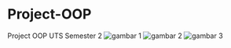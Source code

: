 # Project-OOP
Project OOP UTS Semester 2
![gambar 1](https://github.com/fzltf/Project-OOP/assets/92301092/0c6140c5-0a64-480b-9f57-27849b042ece)
![gambar 2](https://github.com/fzltf/Project-OOP/assets/92301092/0f92081e-16ca-4414-b466-b914f9900e25)
![gambar 3](https://github.com/fzltf/Project-OOP/assets/92301092/f650ee3d-b98a-40a6-be31-6f18bd1bc59b)
